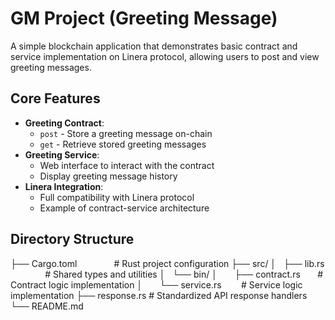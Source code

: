 # GM Project (Greeting Message)

A simple blockchain application that demonstrates basic contract and service implementation on Linera protocol, allowing users to post and view greeting messages.

## Core Features
- **Greeting Contract**:
  - `post` - Store a greeting message on-chain
  - `get` - Retrieve stored greeting messages
- **Greeting Service**:
  - Web interface to interact with the contract
  - Display greeting message history
- **Linera Integration**:
  - Full compatibility with Linera protocol
  - Example of contract-service architecture

## Directory Structure
├── Cargo.toml               # Rust project configuration
├── src/
│   ├── lib.rs                 # Shared types and utilities
│   └── bin/
│       ├── contract.rs         # Contract logic implementation
│       └── service.rs          # Service logic implementation
├── response.rs              # Standardized API response handlers           
└── README.md   